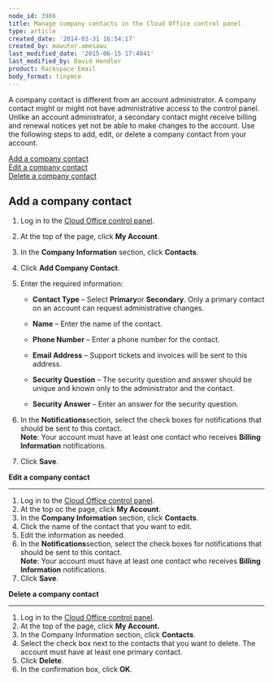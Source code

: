 ```yaml
---
node_id: 3986
title: Manage company contacts in the Cloud Office control panel
type: article
created_date: '2014-03-31 16:54:17'
created_by: mawutor.amesawu
last_modified_date: '2015-06-15 17:4841'
last_modified_by: David Hendler
product: Rackspace Email
body_format: tinymce
---
```


A company contact is different from an account administrator. A company
contact might or might not have administrative access to the control
panel. Unlike an account administrator, a secondary contact might
receive billing and renewal notices yet not be able to make changes to
the account. Use the following steps to add, edit, or delete a company
contact from your account.

[Add a company contact](#add)<br>
 [Edit a company contact](#edit)<br>
 [Delete a company contact](delete)

**Add a company contact**
-------------------------

1.  Log in to the [Cloud Office control
    panel](http://apps.rackspace.com/?cp).
2.  At the top of the page, click **My Account**.
3.  In the **Company Information** section, click **Contacts**.
4.  Click **Add Company Contact**.
5.  Enter the required information:
    -   **Contact Type** &ndash; Select **Primary**or **Secondary**. Only a
        primary contact on an account can request administrative
        changes.

    -   **Name** &ndash; Enter the name of the contact.

    -   **Phone Number** &ndash; Enter a phone number for the contact.

    -   **Email Address** &ndash; Support tickets and invoices will be sent to
        this address.

    -   **Security Question** &ndash; The security question and answer should
        be unique and known only to the administrator and the contact.

    -   **Security Answer** &ndash; Enter an answer for the security question.

6.  In the **Notifications**section, select the check boxes for
    notifications that should be sent to this contact.<br>
     **Note**: Your account must have at least one contact who receives
    **Billing Information** notifications.
7.  Click **Save**.

 

**Edit a company contact**<br>
  
---------------------------

1.  Log in to the [Cloud Office control
    panel](http://apps.rackspace.com/?cp).
2.  At the top oc the page, click **My Account**.
3.  In the **Company Information** section, click **Contacts**.
4.  Click the name of the contact that you want to edit.
5.  Edit the information as needed.
6.  In the **Notifications**section, select the check boxes for
    notifications that should be sent to this contact.<br>
     **Note**: Your account must have at least one contact who receives
    **Billing Information** notifications.
7.  Click **Save**.

 

**Delete a company contact**<br>
  
-----------------------------

1.  Log in to the [Cloud Office control
    panel](http://apps.rackspace.com/?cp).
2.  At the top of the page, click **My Account.**
3.  In the Company Information section, click **Contacts**.
4.  Select the check box next to the contacts that you want to delete.
    The account must have at least one primary contact.
5.  Click **Delete**.
6.  In the confirmation box, click **OK**.

 

